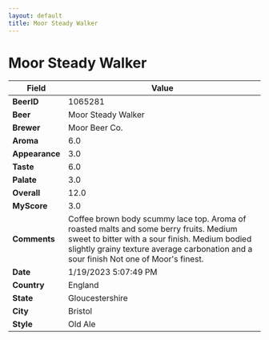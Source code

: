 ```yaml
---
layout: default
title: Moor Steady Walker
---
```


# Moor Steady Walker

| Field         | Value     |
|---------------|-----------|
| **BeerID** | 1065281 |
| **Beer** | Moor Steady Walker |
| **Brewer** | Moor Beer Co. |
| **Aroma** | 6.0 |
| **Appearance** | 3.0 |
| **Taste** | 6.0 |
| **Palate** | 3.0 |
| **Overall** | 12.0 |
| **MyScore** | 3.0 |
| **Comments** | Coffee brown body scummy lace top. Aroma of roasted malts and some berry fruits. Medium sweet to bitter with a sour finish. Medium bodied slightly grainy texture average carbonation and a sour finish Not one of Moor's finest. |
| **Date** | 1/19/2023 5:07:49 PM |
| **Country** | England |
| **State** | Gloucestershire |
| **City** | Bristol |
| **Style** | Old Ale |
